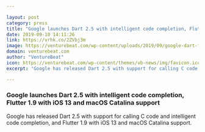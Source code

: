 ```yaml
---

layout: post
category: press
title: "Google launches Dart 2.5 with intelligent code completion, Flutter 1.9 with iOS 13 and macOS Catalina support"
date: 2019-09-10 14:11:26
link: https://vrhk.co/2ZVbj3m
image: https://venturebeat.com/wp-content/uploads/2019/09/google-dart-flutter.png?w=1200&strip=all
domain: venturebeat.com
author: "VentureBeat"
icon: https://venturebeat.com/wp-content/themes/vb-news/img/favicon.ico
excerpt: "Google has released Dart 2.5 with support for calling C code and intelligent code completion, and Flutter 1.9 with iOS 13 and macOS Catalina support."

---
```


### Google launches Dart 2.5 with intelligent code completion, Flutter 1.9 with iOS 13 and macOS Catalina support

Google has released Dart 2.5 with support for calling C code and intelligent code completion, and Flutter 1.9 with iOS 13 and macOS Catalina support.
